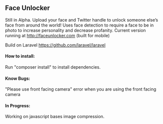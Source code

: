 ## Face Unlocker

Still in Alpha.
Upload your face and Twitter handle to unlock someone else’s face from around the world!
Uses face detection to require a face to be in photo to increase personality and decrease profanity.
Current version running at http://faceunlocker.com (built for mobile)

Build on Laravel https://github.com/laravel/laravel

#### How to install:
Run "composer install" to install dependencies.

#### Know Bugs:
"Please use front facing camera" error when you are using the front facing camera

#### In Progress:
Working on javascript bases image compression.